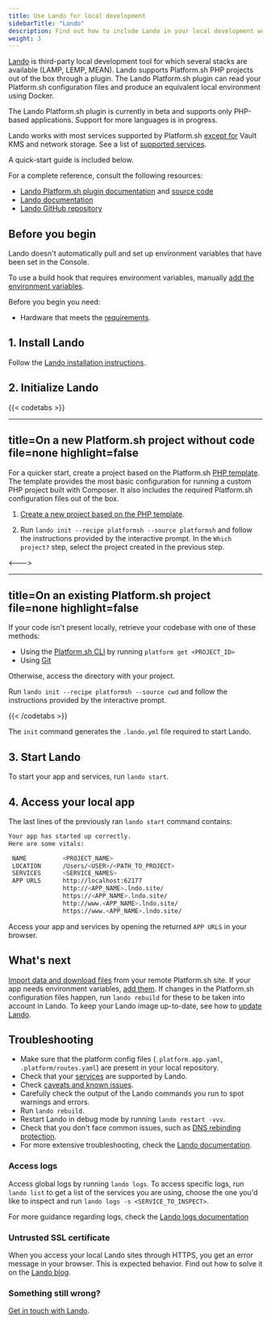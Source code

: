 ```yaml
---
title: Use Lando for local development
sidebarTitle: "Lando"
description: Find out how to include Lando in your local development workflow.
weight: 3
---
```


[Lando](https://docs.lando.dev) is third-party local development tool for which several stacks are available (LAMP, LEMP, MEAN).
Lando supports Platform.sh PHP projects out of the box through a plugin.
The Lando Platform.sh plugin can read your Platform.sh configuration files and produce an equivalent local environment using Docker.

The Lando Platform.sh plugin is currently in beta and supports only PHP-based applications.
Support for more languages is in progress.

Lando works with most services supported by Platform.sh [except for](https://docs.lando.dev/platformsh/caveats.html#unsupported-things) Vault KMS and network storage.
See a list of [supported services](https://docs.lando.dev/platformsh/config.html#services-yaml).

A quick-start guide is included below.

For a complete reference, consult the following resources:

- [Lando Platform.sh plugin documentation](https://docs.lando.dev/config/platformsh.html) and [source code](https://github.com/lando/platformsh)
- [Lando documentation](https://docs.lando.dev/)
- [Lando GitHub repository](https://github.com/lando/lando)

## Before you begin

Lando doesn't automatically pull and set up environment variables that have been set in the Console.

To use a build hook that requires environment variables, manually [add the environment variables](https://docs.lando.dev/platformsh/config.html#environment-variables).

Before you begin you need:

- Hardware that meets the [requirements](https://docs.lando.dev/getting-started/installation.html#hardware-requirements).

## 1. Install Lando

Follow the [Lando installation instructions](https://docs.lando.dev/getting-started/installation.html).

## 2. Initialize Lando

{{< codetabs >}}

---
title=On a new Platform.sh project without code
file=none
highlight=false
---

For a quicker start, create a project based on the Platform.sh [PHP template](https://github.com/platformsh-templates/php).
The template provides the most basic configuration for running a custom PHP project built with Composer.
It also includes the required Platform.sh configuration files out of the box.

1. [Create a new project based on the PHP template](https://console.platform.sh/projects/create-project/template?query=php).
<!-- TODO: The link probably has to change to have a specific source and campaign for everything `utm` -->

2. Run `lando init --recipe platformsh --source platformsh` and follow the instructions provided by the interactive prompt. 
In the `Which project?` step, select the project created in the previous step.

<--->

---
title=On an existing Platform.sh project
file=none
highlight=false
---

If your code isn't present locally, retrieve your codebase with one of these methods:

- Using the [Platform.sh CLI](../../gettingstarted/introduction/own-code/cli-install.md) by running `platform get <PROJECT_ID>`
- Using [Git](../../administration/web/_index.md#git)

Otherwise, access the directory with your project.

Run `lando init --recipe platformsh --source cwd` and follow the instructions provided by the interactive prompt.

{{< /codetabs >}}

The `init` command generates the `.lando.yml` file required to start Lando.

## 3. Start Lando

 To start your app and services, run `lando start`.

## 4. Access your local app

The last lines of the previously ran `lando start` command contains:

``` bash
Your app has started up correctly.
Here are some vitals:

 NAME          <PROJECT_NAME>
 LOCATION      /Users/<USER>/<PATH_TO_PROJECT>
 SERVICES      <SERVICE_NAMES>
 APP URLS      http://localhost:62177
               http://<APP_NAME>.lndo.site/
               https://<APP_NAME>.lndo.site/
               http://www.<APP_NAME>.lndo.site/
               https://www.<APP_NAME>.lndo.site/
```

Access your app and services by opening the returned `APP URLS` in your browser.

## What's next

[Import data and download files](https://docs.lando.dev/platformsh/sync.html) from your remote Platform.sh site.
If your app needs environment variables, [add them](https://docs.lando.dev/platformsh/config.html#environment-variables).
If changes in the Platform.sh configuration files happen, run `lando rebuild` for these to be taken into account in Lando.
To keep your Lando image up-to-date, see how to [update Lando](https://docs.lando.dev/getting-started/updating.html).

## Troubleshooting

- Make sure that the platform config files (`.platform.app.yaml`, `.platform/routes.yaml`) are present in your local repository.
- Check that your [services](https://docs.lando.dev/platformsh/config.html#services-yaml) are supported by Lando.
- Check [caveats and known issues](https://docs.lando.dev/platformsh/caveats.html).
- Carefully check the output of the Lando commands you run to spot warnings and errors.
- Run `lando rebuild`.
- Restart Lando in debug mode by running `lando restart -vvv`.
- Check that you don't face common issues, such as [DNS rebinding protection](https://docs.lando.dev/help/dns-rebind.html).
- For more extensive troubleshooting, check the [Lando documentation](https://docs.lando.dev/help/logs.html#install-logs).

### Access logs

Access global logs by running `lando logs`.
To access specific logs, run `lando list` to get a list of the services you are using, choose the one you'd like to inspect and run `lando logs -s <SERVICE_TO_INSPECT>`.

For more guidance regarding logs, check the [Lando logs documentation](https://docs.lando.dev/help/logs.html)

### Untrusted SSL certificate

When you access your local Lando sites through HTTPS, you get an error message in your browser.
This is expected behavior.
Find out how to solve it on the [Lando blog](https://lando.dev/blog/2020/03/20/_5-things-to-do-after-you-install-lando/).

### Something still wrong?

[Get in touch with Lando](https://docs.lando.dev/platformsh/support.html).
